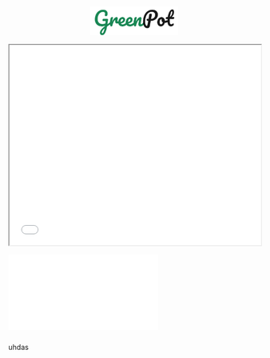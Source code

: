 <p align="center"><img width="35%" src="media/img.png"></p>


<!-- Include the content of 'included-file.md' -->

<iframe src="GreenPotBack\README.md" style="width: 100%; height: 400px;"></iframe>


![include](GreenPotBack\README.md)


### 
uhdas
